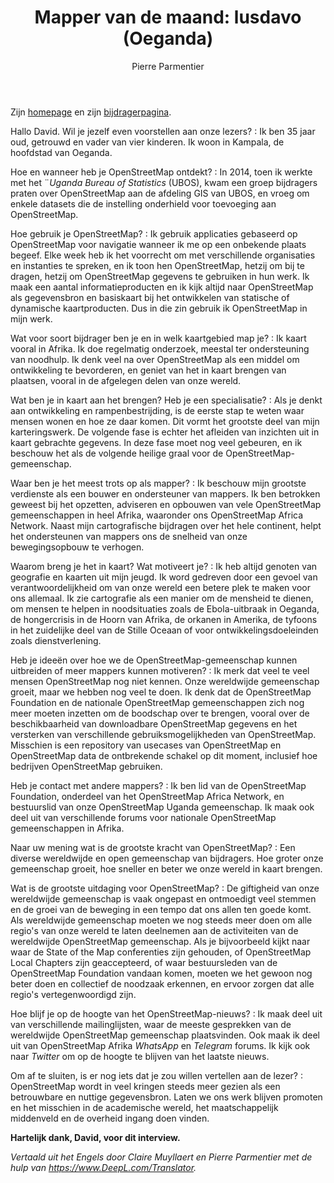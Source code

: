 ﻿---
title: "Mapper van de maand: lusdavo (Oeganda)"
categories: ["motm"]
author: Pierre Parmentier
---

Zijn [homepage](https://www.openstreetmap.org/user/lusdavo) en zijn [bijdragerpagina](https://hdyc.neis-one.org/?lusdavo).

Hallo David. Wil je jezelf even voorstellen aan onze lezers?
: Ik ben 35 jaar oud, getrouwd en vader van vier kinderen. Ik woon in Kampala, de hoofdstad van Oeganda.

Hoe en wanneer heb je OpenStreetMap ontdekt?
: In 2014, toen ik werkte met het ¨*Uganda Bureau of Statistics* (UBOS), kwam een groep bijdragers praten over OpenStreetMap aan de afdeling GIS van UBOS, en vroeg om enkele datasets die de instelling onderhield voor toevoeging aan OpenStreetMap.

Hoe gebruik je OpenStreetMap?
: Ik gebruik applicaties gebaseerd op OpenStreetMap voor navigatie wanneer ik me op een onbekende plaats begeef. Elke week heb ik het voorrecht om met verschillende organisaties en instanties te spreken, en ik toon hen OpenStreetMap, hetzij om bij te dragen, hetzij om OpenStreetMap gegevens te gebruiken in hun werk. Ik maak een aantal informatieproducten en ik kijk altijd naar OpenStreetMap als gegevensbron en basiskaart bij het ontwikkelen van statische of dynamische kaartproducten. Dus in die zin gebruik ik OpenStreetMap in mijn werk.

Wat voor soort bijdrager ben je en in welk kaartgebied map je?
: Ik kaart vooral in Afrika. Ik doe regelmatig onderzoek, meestal ter ondersteuning van noodhulp. Ik denk veel na over OpenStreetMap als een middel om ontwikkeling te bevorderen, en geniet van het in kaart brengen van plaatsen, vooral in de afgelegen delen van onze wereld.

Wat ben je in kaart aan het brengen? Heb je een specialisatie?
: Als je denkt aan ontwikkeling en rampenbestrijding, is de eerste stap te weten waar mensen wonen en hoe ze daar komen. Dit vormt het grootste deel van mijn karteringswerk. De volgende fase is echter het afleiden van inzichten uit in kaart gebrachte gegevens. In deze fase moet nog veel gebeuren, en ik beschouw het als de volgende heilige graal voor de OpenStreetMap-gemeenschap.

Waar ben je het meest trots op als mapper?
: Ik beschouw mijn grootste verdienste als een bouwer en ondersteuner van mappers. Ik ben betrokken geweest bij het opzetten, adviseren en opbouwen van vele OpenStreetMap gemeenschappen in heel Afrika, waaronder ons OpenStreetMap Africa Network. Naast mijn cartografische bijdragen over het hele continent, helpt het ondersteunen van mappers ons de snelheid van onze bewegingsopbouw te verhogen.

Waarom breng je het in kaart? Wat motiveert je?
: Ik heb altijd genoten van geografie en kaarten uit mijn jeugd. Ik word gedreven door een gevoel van verantwoordelijkheid om van onze wereld een betere plek te maken voor ons allemaal. Ik zie cartografie als een manier om de mensheid te dienen, om mensen te helpen in noodsituaties zoals de Ebola-uitbraak in Oeganda, de hongercrisis in de Hoorn van Afrika, de orkanen in Amerika, de tyfoons in het zuidelijke deel van de Stille Oceaan of voor ontwikkelingsdoeleinden zoals dienstverlening.

Heb je ideeën over hoe we de OpenStreetMap-gemeenschap kunnen uitbreiden of meer mappers kunnen motiveren?
: Ik merk dat veel te veel mensen OpenStreetMap nog niet kennen. Onze wereldwijde gemeenschap groeit, maar we hebben nog veel te doen. Ik denk dat de OpenStreetMap Foundation en de nationale OpenStreetMap gemeenschappen zich nog meer moeten inzetten om de boodschap over te brengen, vooral over de beschikbaarheid van downloadbare OpenStreetMap gegevens en het versterken van verschillende gebruiksmogelijkheden van OpenStreetMap. Misschien is een repository van usecases van OpenStreetMap en OpenStreetMap data de ontbrekende schakel op dit moment, inclusief hoe bedrijven OpenStreetMap gebruiken.

Heb je contact met andere mappers?
: Ik ben lid van de OpenStreetMap Foundation, onderdeel van het OpenStreetMap Africa Network, en bestuurslid van onze OpenStreetMap Uganda gemeenschap. Ik maak ook deel uit van verschillende forums voor nationale OpenStreetMap gemeenschappen in Afrika.

Naar uw mening wat is de grootste kracht van OpenStreetMap?
: Een diverse wereldwijde en open gemeenschap van bijdragers. Hoe groter onze gemeenschap groeit, hoe sneller en beter we onze wereld in kaart brengen.

Wat is de grootste uitdaging voor OpenStreetMap?
: De giftigheid van onze wereldwijde gemeenschap is vaak ongepast en ontmoedigt veel stemmen en de groei van de beweging in een tempo dat ons allen ten goede komt. Als wereldwijde gemeenschap moeten we nog steeds meer doen om alle regio's van onze wereld te laten deelnemen aan de activiteiten van de wereldwijde OpenStreetMap gemeenschap. Als je bijvoorbeeld kijkt naar waar de State of the Map conferenties zijn gehouden, of OpenStreetMap Local Chapters zijn geaccepteerd, of waar bestuursleden van de OpenStreetMap Foundation vandaan komen, moeten we het gewoon nog beter doen en collectief de noodzaak erkennen, en ervoor zorgen dat alle regio's vertegenwoordigd zijn.

Hoe blijf je op de hoogte van het OpenStreetMap-nieuws?
: Ik maak deel uit van verschillende mailinglijsten, waar de meeste gesprekken van de wereldwijde OpenStreetMap gemeenschap plaatsvinden. Ook maak ik deel uit van OpenStreetMap Afrika *WhatsApp* en *Telegram* forums. Ik kijk ook naar *Twitter* om op de hoogte te blijven van het laatste nieuws.

Om af te sluiten, is er nog iets dat je zou willen vertellen aan de lezer?
: OpenStreetMap wordt in veel kringen steeds meer gezien als een betrouwbare en nuttige gegevensbron. Laten we ons werk blijven promoten en het misschien in de academische wereld, het maatschappelijk middenveld en de overheid ingang doen vinden.

**Hartelijk dank, David, voor dit interview.**

*Vertaald uit het Engels door Claire Muyllaert en Pierre Parmentier met de hulp van <https://www.DeepL.com/Translator>.*
